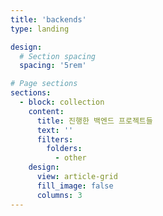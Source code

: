 ```yaml
---
title: 'backends'
type: landing

design:
  # Section spacing
  spacing: '5rem'

# Page sections
sections:
  - block: collection
    content:
      title: 진행한 백엔드 프로젝트들
      text: ''
      filters:
        folders:
          - other
    design:
      view: article-grid
      fill_image: false
      columns: 3
---
```



